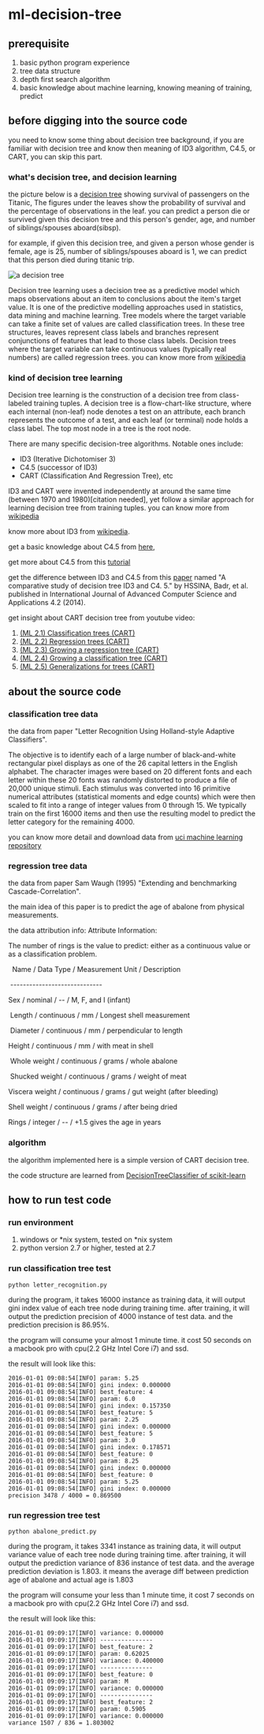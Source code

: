 ml-decision-tree
=====

prerequisite
-----

1. basic python program experience
1. tree data structure
1. depth first search algorithm
1. basic knowledge about machine learning, knowing meaning of training, predict 

before digging into the source code
-----
you need to know some thing about decision tree background, 
if you are familiar with decision tree and know then meaning of
ID3 algorithm, C4.5, or CART, you can skip this part.

### what's decision tree, and decision learning
the picture below is a [decision tree](https://en.wikipedia.org/wiki/Decision_tree) showing survival of passengers 
on the Titanic, The figures under the leaves show the probability of survival and 
the percentage of observations in the leaf.
you can predict a person die or survived given this 
decision tree and this person's gender, age, and number of 
siblings/spouses aboard(sibsp).


for example, if given this decision tree, and given a person whose gender
 is female, age is 25, number of siblings/spouses aboard is 1, we can 
 predict that this person died during titanic trip.   

![a decision tree](./images/CART_tree_titanic_survivors.png)
 
Decision tree learning uses a decision tree as a predictive model 
which maps observations about an item to conclusions about the item's target value. 
It is one of the predictive modelling approaches used in statistics, data mining and machine learning. 
Tree models where the target variable can take a finite set of values are called classification trees. 
In these tree structures, leaves represent class labels and branches represent conjunctions of features 
that lead to those class labels. Decision trees where the target variable can take continuous values 
(typically real numbers) are called regression trees. you can know more from [wikipedia](https://en.wikipedia.org/wiki/Decision_tree_learning)

### kind of decision tree learning
Decision tree learning is the construction of a decision tree from class-labeled training tuples. 
A decision tree is a flow-chart-like structure, where each internal (non-leaf) node denotes a 
test on an attribute, each branch represents the outcome of a test, and each leaf (or terminal) 
node holds a class label. The top most node in a tree is the root node.

There are many specific decision-tree algorithms. Notable ones include:

- ID3 (Iterative Dichotomiser 3)
- C4.5 (successor of ID3)
- CART (Classification And Regression Tree), etc

ID3 and CART were invented independently at around the same time (between 1970 and 1980)[citation needed], yet follow a similar approach for learning decision tree from training tuples.
you can know more from [wikipedia](https://en.wikipedia.org/wiki/Decision_tree_learning)

know more about ID3 from [wikipedia](https://en.wikipedia.org/wiki/ID3_algorithm).

get a basic knowledge about C4.5 from [here](https://en.wikipedia.org/wiki/C4.5_algorithm#Improvements_from_ID.3_algorithm),

get more about C4.5 from this [tutorial](http://cis-linux1.temple.edu/~giorgio/cis587/readings/id3-c45.html)

get the difference between ID3 and C4.5 from this [paper](http://saiconference.com/Downloads/SpecialIssueNo10/Paper_3-A_comparative_study_of_decision_tree_ID3_and_C4.5.pdf) named "A comparative study of decision tree ID3 and C4. 5."
 by HSSINA, Badr, et al. published in International Journal of Advanced Computer Science and Applications 4.2 (2014).

get insight about CART decision tree from youtube video:

1. [(ML 2.1) Classification trees (CART)](https://www.youtube.com/watch?v=p17C9q2M00Q)
1. [(ML 2.2) Regression trees (CART)](https://www.youtube.com/watch?v=zvUOpbgtW3c)
1. [(ML 2.3) Growing a regression tree (CART)](https://www.youtube.com/watch?v=_RxqyvRK0Rw)
1. [(ML 2.4) Growing a classification tree (CART)](https://www.youtube.com/watch?v=S51plSJBC2g)
1. [(ML 2.5) Generalizations for trees (CART)](https://www.youtube.com/watch?v=UMtBWQ2m04g)



about the source code
-----

### classification tree data

the data from paper "Letter Recognition Using Holland-style Adaptive Classifiers".

The objective is to identify each of a large number of black-and-white rectangular pixel displays as one of the 26 capital letters in the English alphabet. The character images were based on 20 different fonts and each letter within these 20 fonts was randomly distorted to produce a file of 20,000 unique stimuli. Each stimulus was converted into 16 primitive numerical attributes (statistical moments and edge counts) which were then scaled to fit into a range of integer values from 0 through 15. We typically train on the first 16000 items and then use the resulting model to predict the letter category for the remaining 4000.

you can know more detail and download data from [uci machine learning repository](https://archive.ics.uci.edu/ml/datasets/Letter+Recognition)


### regression tree data

the data from paper Sam Waugh (1995) "Extending and benchmarking Cascade-Correlation".

the main idea of this paper is to predict the age of abalone from physical measurements.

the data attribution info:
Attribute Information:
 
The number of rings is the value to predict: either as a continuous value or as a classification problem. 

  Name / Data Type / Measurement Unit / Description 

 -----------------------------  

Sex / nominal / -- / M, F, and I (infant) 

 Length / continuous / mm / Longest shell measurement 

 Diameter / continuous / mm / perpendicular to length  

Height / continuous / mm / with meat in shell 

 Whole weight / continuous / grams / whole abalone 

 Shucked weight / continuous / grams / weight of meat  

Viscera weight / continuous / grams / gut weight (after bleeding)  

Shell weight / continuous / grams / after being dried  

Rings / integer / -- / +1.5 gives the age in years 

### algorithm

the algorithm implemented here is a simple version of CART decision tree.

the code structure are learned from [DecisionTreeClassifier of scikit-learn](https://github.com/scikit-learn/scikit-learn/blob/master/sklearn/tree/tree.py)


how to run test code
-----

### run environment

1. windows or *nix system, tested on *nix system   
1. python version 2.7 or higher, tested at 2.7

### run classification tree test

`python letter_recognition.py`

during the program, it takes 16000 instance as training data, it will 
output gini index value of each tree node during training time.
after training, it will output the prediction precision of 4000 instance 
of test data. and the prediction precision is 86.95%.

the program will consume your almost 1 minute time. it cost 50 seconds on a macbook pro with cpu(2.2 GHz Intel Core i7) 
and ssd.

the result will look like this:

    2016-01-01 09:08:54[INFO] param: 5.25
    2016-01-01 09:08:54[INFO] gini index: 0.000000
    2016-01-01 09:08:54[INFO] best_feature: 4
    2016-01-01 09:08:54[INFO] param: 6.0
    2016-01-01 09:08:54[INFO] gini index: 0.157350
    2016-01-01 09:08:54[INFO] best_feature: 5
    2016-01-01 09:08:54[INFO] param: 2.25
    2016-01-01 09:08:54[INFO] gini index: 0.000000
    2016-01-01 09:08:54[INFO] best_feature: 5
    2016-01-01 09:08:54[INFO] param: 3.0
    2016-01-01 09:08:54[INFO] gini index: 0.178571
    2016-01-01 09:08:54[INFO] best_feature: 0
    2016-01-01 09:08:54[INFO] param: 8.25
    2016-01-01 09:08:54[INFO] gini index: 0.000000
    2016-01-01 09:08:54[INFO] best_feature: 0
    2016-01-01 09:08:54[INFO] param: 5.25
    2016-01-01 09:08:54[INFO] gini index: 0.000000
    precision 3478 / 4000 = 0.869500



### run regression tree test

`python abalone_predict.py`

during the program, it takes 3341 instance as training data, it will 
output variance value of each tree node during training time.
after training, it will output the prediction variance of 836 instance 
of test data. and the average prediction deviation is 1.803. it means 
the average diff between prediction age of abalone and actual age is 1.803 

the program will consume your less than 1 minute time, it cost 7 seconds on a macbook pro with cpu(2.2 GHz Intel Core i7) 
and ssd.

the result will look like this:
    
    2016-01-01 09:09:17[INFO] variance: 0.000000
    2016-01-01 09:09:17[INFO] ---------------
    2016-01-01 09:09:17[INFO] best_feature: 2
    2016-01-01 09:09:17[INFO] param: 0.62025
    2016-01-01 09:09:17[INFO] variance: 0.400000
    2016-01-01 09:09:17[INFO] ---------------
    2016-01-01 09:09:17[INFO] best_feature: 0
    2016-01-01 09:09:17[INFO] param: M
    2016-01-01 09:09:17[INFO] variance: 0.000000
    2016-01-01 09:09:17[INFO] ---------------
    2016-01-01 09:09:17[INFO] best_feature: 2
    2016-01-01 09:09:17[INFO] param: 0.5905
    2016-01-01 09:09:17[INFO] variance: 0.000000
    variance 1507 / 836 = 1.803002
